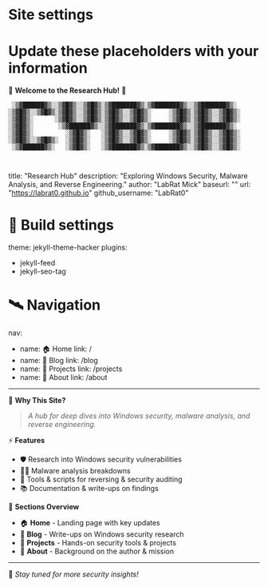 # Site settings
# Update these placeholders with your information

🚀 **Welcome to the Research Hub!** 🚀

```
 ░▒▓██████▓▒░░▒▓█▓▒░░▒▓█▓▒░▒▓███████▓▒░▒▓███████▓▒░░▒▓███████▓▒░  
░▒▓█▓▒░░▒▓█▓▒░▒▓█▓▒░░▒▓█▓▒░▒▓█▓▒░░▒▓█▓▒░     ░▒▓█▓▒░▒▓█▓▒░░▒▓█▓▒░ 
░▒▓█▓▒░      ░▒▓█▓▒░░▒▓█▓▒░▒▓█▓▒░░▒▓█▓▒░     ░▒▓█▓▒░▒▓█▓▒░░▒▓█▓▒░ 
░▒▓█▓▒░       ░▒▓██████▓▒░░▒▓███████▓▒░▒▓███████▓▒░░▒▓███████▓▒░  
░▒▓█▓▒░         ░▒▓█▓▒░   ░▒▓█▓▒░░▒▓█▓▒░     ░▒▓█▓▒░▒▓█▓▒░░▒▓█▓▒░ 
░▒▓█▓▒░░▒▓█▓▒░  ░▒▓█▓▒░   ░▒▓█▓▒░░▒▓█▓▒░     ░▒▓█▓▒░▒▓█▓▒░░▒▓█▓▒░ 
 ░▒▓██████▓▒░   ░▒▓█▓▒░   ░▒▓███████▓▒░▒▓███████▓▒░░▒▓█▓▒░░▒▓█▓▒░ 
                                                                  
                                                                  
```

title: "Research Hub"
description: "Exploring Windows Security, Malware Analysis, and Reverse Engineering."
author: "LabRat Mick"
baseurl: ""
url: "https://labrat0.github.io"
github_username: "LabRat0"

# 🔧 **Build settings**
theme: jekyll-theme-hacker
plugins:
  - jekyll-feed
  - jekyll-seo-tag

# 🛰️ **Navigation**
nav:
  - name: 🏠 Home
    link: /
  - name: 📖 Blog
    link: /blog
  - name: 🔬 Projects
    link: /projects
  - name: 📜 About
    link: /about

---

📌 **Why This Site?**
> *A hub for deep dives into Windows security, malware analysis, and reverse engineering.*

⚡ **Features**
- 🛡️ Research into Windows security vulnerabilities
- 🕵️‍♂️ Malware analysis breakdowns
- 🔗 Tools & scripts for reversing & security auditing
- 📚 Documentation & write-ups on findings

📂 **Sections Overview**
- 🏠 **Home** - Landing page with key updates
- 📖 **Blog** - Write-ups on Windows security research
- 🔬 **Projects** - Hands-on security tools & projects
- 📜 **About** - Background on the author & mission

---
🚀 *Stay tuned for more security insights!*
